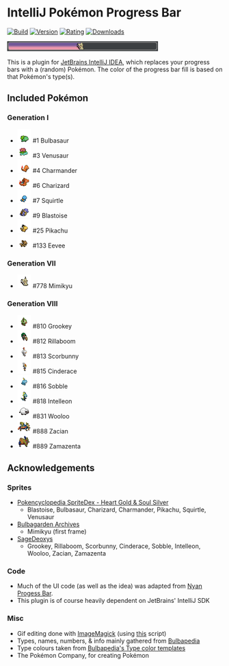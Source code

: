 # IntelliJ Pokémon Progress Bar
[![Build](https://img.shields.io/github/workflow/status/kagof/intellij-pokemon-progress/Java%20CI%20with%20Gradle/master)](https://gist.github.com/kagof/63edd71468e771dcde77ff87f251f8a3)
[![Version](https://img.shields.io/jetbrains/plugin/v/15090-pokemon-progress)](https://plugins.jetbrains.com/plugin/15090-pokemon-progress/versions)
[![Rating](https://img.shields.io/jetbrains/plugin/r/rating/15090-pokemon-progress)](https://plugins.jetbrains.com/plugin/15090-pokemon-progress/reviews)
[![Downloads](https://img.shields.io/jetbrains/plugin/d/15090-pokemon-progress)](https://plugins.jetbrains.com/plugin/15090-pokemon-progress)

![](eg/example.gif)

This is a plugin for [JetBrains IntelliJ IDEA](https://www.jetbrains.com/idea/), which replaces your progress bars with a (random) Pokémon. The color of the progress bar fill is based on that Pokémon's type(s).

## Included Pokémon

### Generation I

* ![](src/main/resources/com/kagof/intellij/plugins/pokeprogress/sprites/bulbasaur.gif) #1 Bulbasaur
* ![](src/main/resources/com/kagof/intellij/plugins/pokeprogress/sprites/venusaur.gif) #3 Venusaur
* ![](src/main/resources/com/kagof/intellij/plugins/pokeprogress/sprites/charmander.gif) #4 Charmander
* ![](src/main/resources/com/kagof/intellij/plugins/pokeprogress/sprites/charizard.gif) #6 Charizard
* ![](src/main/resources/com/kagof/intellij/plugins/pokeprogress/sprites/squirtle.gif) #7 Squirtle
* ![](src/main/resources/com/kagof/intellij/plugins/pokeprogress/sprites/blastoise.gif) #9 Blastoise
* ![](src/main/resources/com/kagof/intellij/plugins/pokeprogress/sprites/pikachu.gif) #25 Pikachu
* ![](src/main/resources/com/kagof/intellij/plugins/pokeprogress/sprites/eevee.gif) #133 Eevee

### Generation VII

* ![](src/main/resources/com/kagof/intellij/plugins/pokeprogress/sprites/mimikyu.gif) #778 Mimikyu

### Generation VIII

* ![](src/main/resources/com/kagof/intellij/plugins/pokeprogress/sprites/grookey.gif) #810 Grookey
* ![](src/main/resources/com/kagof/intellij/plugins/pokeprogress/sprites/rillaboom.gif) #812 Rillaboom
* ![](src/main/resources/com/kagof/intellij/plugins/pokeprogress/sprites/scorbunny.gif) #813 Scorbunny
* ![](src/main/resources/com/kagof/intellij/plugins/pokeprogress/sprites/cinderace.gif) #815 Cinderace
* ![](src/main/resources/com/kagof/intellij/plugins/pokeprogress/sprites/sobble.gif) #816 Sobble
* ![](src/main/resources/com/kagof/intellij/plugins/pokeprogress/sprites/intelleon.gif) #818 Intelleon
* ![](src/main/resources/com/kagof/intellij/plugins/pokeprogress/sprites/wooloo.gif) #831 Wooloo
* ![](src/main/resources/com/kagof/intellij/plugins/pokeprogress/sprites/zacian.gif) #888 Zacian
* ![](src/main/resources/com/kagof/intellij/plugins/pokeprogress/sprites/zamazenta.gif) #889 Zamazenta

## Acknowledgements

### Sprites

* [Pokencyclopedia SpriteDex - Heart Gold & Soul Silver](https://www.pokencyclopedia.info/en/index.php?id=sprites/overworlds/o-r_hgss)
    * Blastoise, Bulbasaur, Charizard, Charmander, Pikachu, Squirtle, Venusaur
* [Bulbagarden Archives](https://archives.bulbagarden.net)
    * Mimikyu (first frame)
* [SageDeoxys](https://www.pokecommunity.com/showthread.php?t=429414)
    * Grookey, Rillaboom, Scorbunny, Cinderace, Sobble, Intelleon, Wooloo, Zacian, Zamazenta

### Code

* Much of the UI code (as well as the idea) was adapted from [Nyan Progess Bar](https://github.com/batya239/NyanProgressBar).
* This plugin is of course heavily dependent on JetBrains' IntelliJ SDK  

### Misc

* Gif editing done with [ImageMagick](https://imagemagick.org/script/index.php) (using [this](./editSprite.sh) script)
* Types, names, numbers, & info mainly gathered from [Bulbapedia](https://bulbapedia.bulbagarden.net)
* Type colours taken from [Bulbapedia's Type color templates](https://bulbapedia.bulbagarden.net/wiki/Category:Type_color_templates)
* The Pokémon Company, for creating Pokémon
